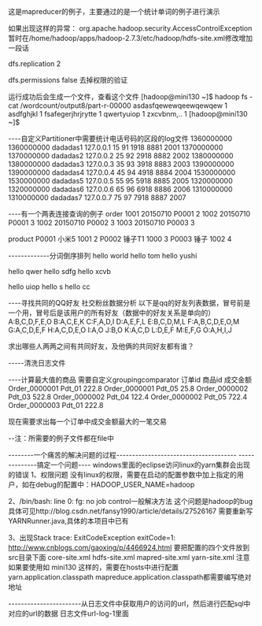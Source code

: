 这是mapreducer的例子，主要通过的是一个统计单词的例子进行演示

如果出现这样的异常：
org.apache.hadoop.security.AccessControlException
暂时在/home/hadoop/apps/hadoop-2.7.3/etc/hadoop/hdfs-site.xml修改增加一段话

<property>
<name>dfs.replication</name>
<value>2</value>

<name>dfs.permissions</name>
    <value>false</value>
    <description>
     去掉权限的验证
    </description>

</property>


运行成功后会生成一个文件，查看这个文件
[hadoop@mini130 ~]$ hadoop fs -cat /wordcount/output8/part-r-00000
asdasfqewewqeewqewqew	1
asdfghjkl	1
fsafegerjhrjrytte	1
qwertyuiop	1
zxcvbnm,..	1
[hadoop@mini130 ~]$




----自定义Partitioner中需要统计电话号码的区段的log文件
1360000000	1360000000	dadadas1	127.0.0.1	15	91	1918	8881	2001
1370000000	1370000000	dadadas2	127.0.0.2	25	92	2918	8882	2002
1380000000	1380000000	dadadas3	127.0.0.3	35	93	3918	8883	2003
1390000000	1390000000	dadadas4	127.0.0.4	45	94	4918	8884	2004
1530000000	1530000000	dadadas5	127.0.0.5	55	95	5918	8885	2005
1320000000	1320000000	dadadas6	127.0.0.6	65	96	6918	8886	2006
1310000000	1310000000	dadadas7	127.0.0.7	75	97	7918	8887	2007






----有一个两表连接查询的例子
order
1001	20150710	P0001	2
1002	20150710	P0001	3
1002	20150710	P0002	3
1003	20150710	P0003	3

product
P0001	小米5	1001	2
P0002	锤子T1	1000	3
P0003	锤子	1002	4


-------------分词倒序排列
hello world
hello tom
hello yushi


hello qwer
hello sdfg
hello xcvb


hello uiop
hello s
hello cc

----寻找共同的QQ好友
社交粉丝数据分析
以下是qq的好友列表数据，冒号前是一个用，冒号后是该用户的所有好友（数据中的好友关系是单向的）
A:B,C,D,F,E,O
B:A,C,E,K
C:F,A,D,I
D:A,E,F,L
E:B,C,D,M,L
F:A,B,C,D,E,O,M
G:A,C,D,E,F
H:A,C,D,E,O
I:A,O
J:B,O
K:A,C,D
L:D,E,F
M:E,F,G
O:A,H,I,J

求出哪些人两两之间有共同好友，及他俩的共同好友都有谁？



-----清洗日志文件


----计算最大值的商品  需要自定义groupingcomparator
订单id	       商品id	成交金额
Order_0000001	Pdt_01	222.8
Order_0000001	Pdt_05	25.8
Order_0000002	Pdt_03	522.8
Order_0000002	Pdt_04	122.4
Order_0000002	Pdt_05	722.4
Order_0000003	Pdt_01	222.8

现在需要求出每一个订单中成交金额最大的一笔交易


--注：所需要的例子文件都在file中


--------一个痛苦的解决问题的过程--------------------------------------
--------------搞定一个问题----
windows里面的eclipse访问linux的yarn集群会出现的错误
1、权限问题
   没有linux的权限，需要在启动的配置参数中加上指定的用户，如在debug的配置中：HADOOP_USER_NAME=hadoop

2、/bin/bash: line 0: fg: no job control一般解决方法
   这个问题是hadoop的bug
   具体可见http://blog.csdn.net/fansy1990/article/details/27526167
   需要重新写YARNRunner.java,具体的本项目中已有

3、出现Stack trace: ExitCodeException exitCode=1:
http://www.cnblogs.com/gaoxing/p/4466924.html
   要把配置的四个文件放到src目录下面
   core-site.xml
   hdfs-site.xml
   mapred-site.xml
   yarn-site.xml
   注意如果要使用如 mini130 这样的，需要在hosts中进行配置
   yarn.application.classpath
   mapreduce.application.classpath都需要编写绝对地址




-----------------------从日志文件中获取用户的访问的url，然后进行匹配sql中对应的url的数据
日志文件url-log-1里面
